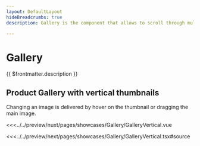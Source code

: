 ```yaml
---
layout: DefaultLayout
hideBreadcrumbs: true
description: Gallery is the component that allows to scroll through multiple images. 

---
```

# Gallery

{{ $frontmatter.description }}

## Product Gallery with vertical thumbnails

Changing an image is delivered by hover on the thumbnail or dragging the main image.  

<Showcase showcase-name="Gallery/GalleryVertical" style="min-height:800px">

<!-- vue -->
<<<../../preview/nuxt/pages/showcases/Gallery/GalleryVertical.vue
<!-- end vue -->
<!-- react -->
<<<../../preview/next/pages/showcases/Gallery/GalleryVertical.tsx#source
<!-- end react -->

</Showcase>
